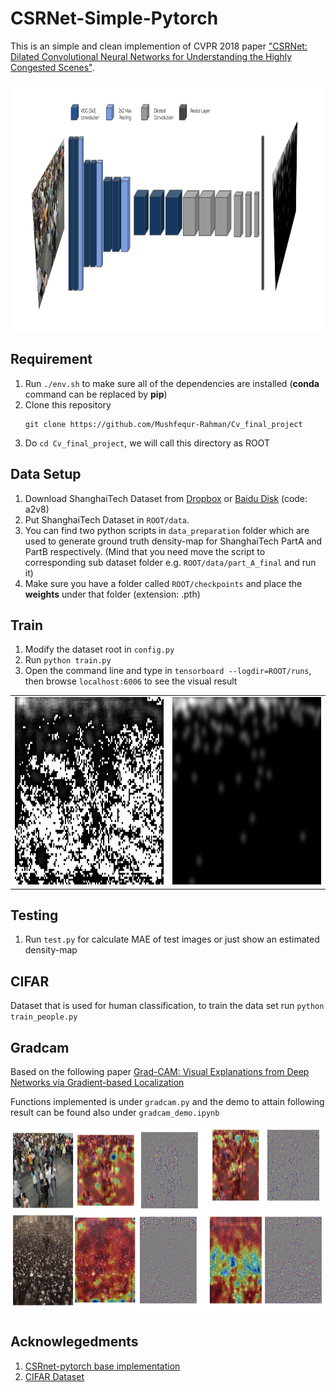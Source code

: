 # CSRNet-Simple-Pytorch
This is an simple and clean implemention of CVPR 2018 paper ["CSRNet: Dilated Convolutional Neural Networks for Understanding the Highly Congested Scenes"](https://arxiv.org/abs/1802.10062).  

<p align="center">
  <img width="750" height="400" src="./images/CSRNet_arch.png">
</p>


## Requirement
1. Run `./env.sh` to make sure all of the dependencies are installed (**conda** command can be replaced by **pip**)
2. Clone this repository  
    ```
    git clone https://github.com/Mushfequr-Rahman/Cv_final_project
    ```
3. Do `cd Cv_final_project`, we will call this directory as ROOT

## Data Setup
1. Download ShanghaiTech Dataset from
[Dropbox](https://www.dropbox.com/s/fipgjqxl7uj8hd5/ShanghaiTech.zip?dl=0) or [Baidu Disk](https://pan.baidu.com/s/101mNo_Vz21IwDYnYTnLQpw) (code: a2v8)   
2. Put ShanghaiTech Dataset in `ROOT/data`. 
3. You can find two python scripts in `data_preparation` folder which are used to generate ground truth density-map for ShanghaiTech PartA and PartB respectively. (Mind that you need move the script to corresponding  sub dataset folder e.g. `ROOT/data/part_A_final` and run it)
4. Make sure you have a folder called `ROOT/checkpoints` and place the **weights** under that folder (extension: .pth)

## Train
1. Modify the dataset root in `config.py`   
2. Run `python train.py`
3. Open the command line and type in `tensorboard --logdir=ROOT/runs`, then browse `localhost:6006` to see the visual result 

<table align="center">
    <tr>
        <td><img width="460" height="300" src="./images/train.gif"></td>
        <td><img width="460" height="300" src="./images/train.png"></td>
    </tr>
</table>

## Testing
1. Run `test.py` for calculate MAE of test images or just show an estimated density-map

## CIFAR
Dataset that is used for human classification, to train the data set run `python train_people.py`

## Gradcam
Based on the following paper [Grad-CAM: Visual Explanations from Deep Networks via Gradient-based Localization](https://arxiv.org/pdf/1610.02391.pdf)

Functions implemented is under `gradcam.py` and the demo to attain following result can be found also under `gradcam_demo.ipynb`

<p align="center">
    <img width="700" height="300" src="./images/gradcam_result.png">
</p>

## Acknowlegedments
1. [CSRnet-pytorch base implementation](https://github.com/CommissarMa/CSRNet-pytorch.git)
2. [CIFAR Dataset](https://github.com/pytorch/vision/blob/master/torchvision/datasets/cifar.py)